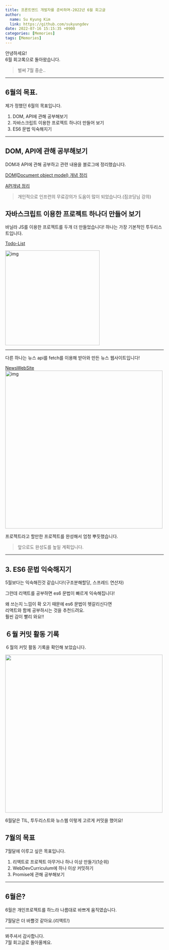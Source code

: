 ```yaml
---
title: 프론트엔드 개발자를 준비하며-2022년 6월 회고글
author:
  name: Su Kyung Kim
  link: https://github.com/sukyungdev
date: 2022-07-16 15:15:35 +0900
categories: [Memories]
tags: [Memories]
---
```


안녕하세요!  
6월 회고록으로 돌아왔습니다.

> 벌써 7월 중순..

---

## 6월의 목표.

제가 정했던 6월의 목표입니다.

1. DOM, API에 관해 공부해보기
2. 자바스크립트 이용한 프로젝트 하나더 만들어 보기
3. ES6 문법 익숙해지기

---

## DOM, API에 관해 공부해보기

DOM과 API에 관해 공부하고 관련 내용을 블로그에 정리했습니다.

[DOM(Document object model) 개념 정리](https://sukyungdev.github.io/posts/Post-18/)

[API개념 정리](https://sukyungdev.github.io/posts/Post-19/)

> 개인적으로 인프런의 무료강의가 도움이 많이 되었습니다.(짐코딩님 강의)

## 자바스크립트 이용한 프로젝트 하나더 만들어 보기

바닐라 JS를 이용한 프로젝트를 두개 더 만들었습니다!
하나는 가장 기본적인 투두리스트입니다.

[Todo-List](https://github.com/sukyungdev/Todo-List)

<img src="https://user-images.githubusercontent.com/96860670/174079136-fe58c5c5-4349-4211-b0a0-ff58a80e3a00.png" alt="img" width = "300px"/>

---

다른 하나는 뉴스 api를 fetch를 이용해 받아와 만든 뉴스 웹사이트입니다!

[NewsWebSite](https://sudev-news.netlify.app/)  
<img src="https://user-images.githubusercontent.com/96860670/175325036-f6cc3910-9361-4553-87e1-7ac9d50d458f.png" alt="img" width = "500px"/>

프로젝트라고 할만한 프로젝트를 완성해서 엄청 뿌듯했습니다.

> 앞으로도 완성도를 높일 계획입니다.

---

## 3. ES6 문법 익숙해지기

5월보다는 익숙해진것 같습니다!(구조분해할당, 스프레드 연산자)

그런데 리액트를 공부하면 es6 문법이 빠르게 익숙해집니다!

왜 쓰는지 느낌이 확 오기 때문에 es6 문법이 헷갈리신다면  
리액트와 함께 공부하시는 것을 추천드려요.  
훨씬 감이 빨리 와요!!

## ６월 커밋 활동 기록

６월의 커밋 활동 기록을 확인해 보았습니다.

<img src="https://user-images.githubusercontent.com/96860670/179360110-3e56c019-1a14-4b02-9829-3846c335cabe.png" width="500px" alt="" />

6월달은 TIL, 투두리스트와 뉴스웹 이렇게 고르게 커밋을 했어요!

## 7월의 목표

7월달에 이루고 싶은 목표입니다.

1. 리액트로 프로젝트 아무거나 하나 이상 만들기(1순위)
2. WebDevCurriculum에 하나 이상 커밋하기
3. Promise에 관해 공부해보기

---

## 6월은?

6월은 개인프로젝트를 하느라 나름대로 바쁘게 움직였습니다.

7월달은 더 바쁠것 같아요.(리액트!)

---

봐주셔서 감사합니다.  
7월 회고글로 돌아올께요.
